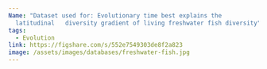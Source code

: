 ```yaml
---
Name: "Dataset used for: Evolutionary time best explains the
  latitudinal   diversity gradient of living freshwater fish diversity"
tags:
  - Evolution
link: https://figshare.com/s/552e7549303de8f2a823
image: /assets/images/databases/freshwater-fish.jpg
---
```

